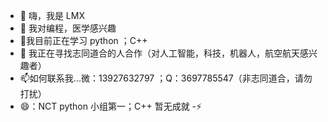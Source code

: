 - 👋 嗨，我是 LMX
- 👀 我对编程，医学感兴趣
- 🌱我目前正在学习 python ；C++
- 💞️ 我正在寻找志同道合的人合作（对人工智能，科技，机器人，航空航天感兴趣者）
- 📫如何联系我...微：13927632797 ；Q：3697785547（非志同道合，请勿打扰）
- 😄：NCT python 小组第一；C++ 暂无成就
-⚡

<!---
Eiffel-Tower-LMX/Eiffel-Tower-LMX 是一个✨特殊✨存储库，因为它的“README.md”（此文件）出现在您的 GitHub 个人资料上。
您可以点击“预览”链接查看您的更改。
--->

